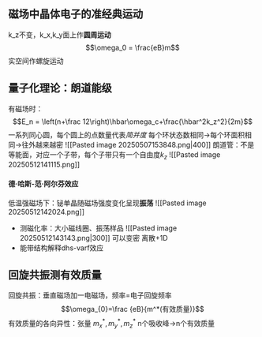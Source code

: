 ## 磁场中晶体电子的准经典运动
k_z不变，k_x,k_y面上作**圆周运动**
$$\omega_0 = \frac{eB}m$$
实空间作螺旋运动
## 量子化理论：朗道能级
有磁场时：
$$E_n = \left(n+\frac 12\right)\hbar\omega_c+\frac{\hbar^2k_z^2}{2m}$$
一系列同心圆，每个圆上的点数量代表*简并度*
每个环状态数相同->每个环面积相同->往外越来越密
![[Pasted image 20250507153848.png|400]]
朗道管：不是等能面，对应一个子带，每个子带只有一个自由度$k_z$
![[Pasted image 20250512141115.png]]
#### 德·哈斯-范·阿尔芬效应
低温强磁场下：铋单晶随磁场强度变化呈现**振荡**
![[Pasted image 20250512142024.png]]
- 测磁化率：大小磁线圈、振荡样品
![[Pasted image 20250512143143.png|300]]
可以变密
离散+1D
- 能带结构解释dhs-varf效应
## 回旋共振测有效质量
回旋共振：垂直磁场加一电磁场，频率=电子回旋频率$$\omega_{0}=\frac {eB}{m^*(有效质量)}$$
有效质量的各向异性：张量
$m_{x}^*,m_{y}^*, m_{z}^*$
n个吸收峰->n个有效质量


